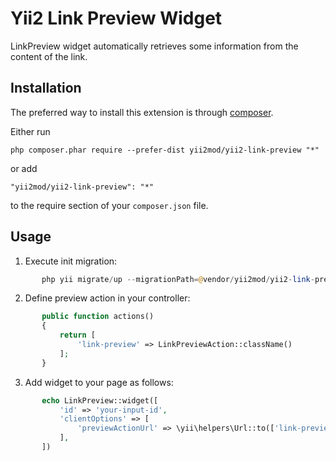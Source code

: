 Yii2 Link Preview Widget
==========

LinkPreview widget automatically retrieves some information from the content of the link.

Installation 
------------

The preferred way to install this extension is through [composer](http://getcomposer.org/download/).

Either run

```
php composer.phar require --prefer-dist yii2mod/yii2-link-preview "*"
```

or add

```
"yii2mod/yii2-link-preview": "*"
```

to the require section of your `composer.json` file.


Usage
-----
1) Execute init migration:
```php
       php yii migrate/up --migrationPath=@vendor/yii2mod/yii2-link-preview/migrations
```    

2) Define preview action in your controller:
```php
       public function actions()
       {
           return [
               'link-preview' => LinkPreviewAction::className()
           ];
       }
```     
 
3) Add widget to your page as follows:
```php
       echo LinkPreview::widget([
           'id' => 'your-input-id',
           'clientOptions' => [
               'previewActionUrl' => \yii\helpers\Url::to(['link-preview'])
           ],
       ])
```   
